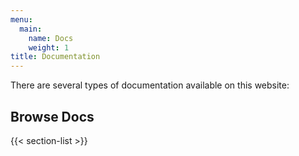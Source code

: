 ```yaml
---
menu:
  main:
    name: Docs
    weight: 1
title: Documentation
---
```


There are several types of documentation available on this website:

## Browse Docs

{{< section-list >}}
